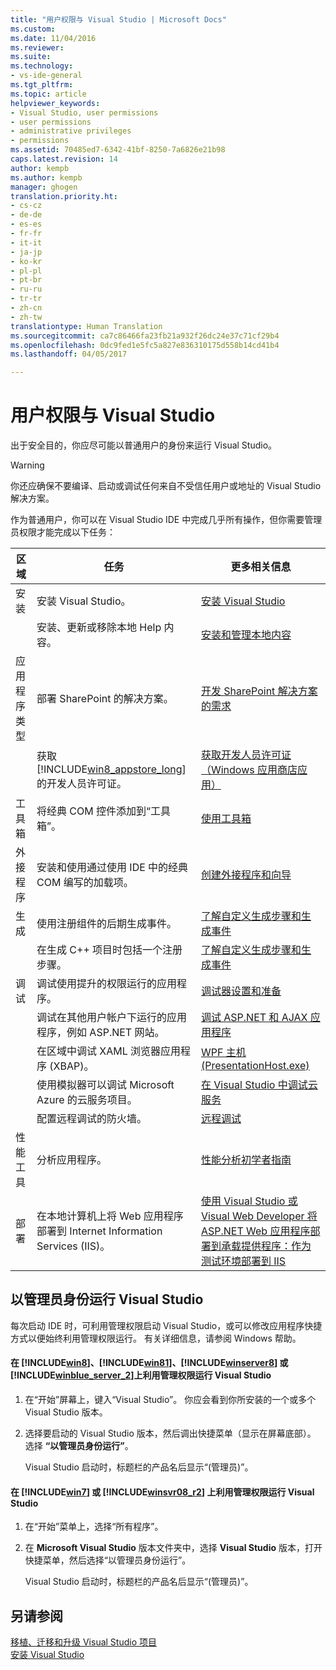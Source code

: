```yaml
---
title: "用户权限与 Visual Studio | Microsoft Docs"
ms.custom: 
ms.date: 11/04/2016
ms.reviewer: 
ms.suite: 
ms.technology:
- vs-ide-general
ms.tgt_pltfrm: 
ms.topic: article
helpviewer_keywords:
- Visual Studio, user permissions
- user permissions
- administrative privileges
- permissions
ms.assetid: 70485ed7-6342-41bf-8250-7a6826e21b98
caps.latest.revision: 14
author: kempb
ms.author: kempb
manager: ghogen
translation.priority.ht:
- cs-cz
- de-de
- es-es
- fr-fr
- it-it
- ja-jp
- ko-kr
- pl-pl
- pt-br
- ru-ru
- tr-tr
- zh-cn
- zh-tw
translationtype: Human Translation
ms.sourcegitcommit: ca7c86466fa23fb21a932f26dc24e37c71cf29b4
ms.openlocfilehash: 0dc9fed1e5fc5a827e836310175d558b14cd41b4
ms.lasthandoff: 04/05/2017

---
```

# <a name="user-permissions-and-visual-studio"></a>用户权限与 Visual Studio
出于安全目的，你应尽可能以普通用户的身份来运行 Visual Studio。  

> [!WARNING]
>  你还应确保不要编译、启动或调试任何来自不受信任用户或地址的 Visual Studio 解决方案。  

 作为普通用户，你可以在 Visual Studio IDE 中完成几乎所有操作，但你需要管理员权限才能完成以下任务：  

|区域|任务|更多相关信息|  
|----------|----------|--------------------------|  
|安装|安装 Visual Studio。|[安装 Visual Studio](../install/install-visual-studio.md)|  
||安装、更新或移除本地 Help 内容。|[安装和管理本地内容](../ide/install-and-manage-local-content.md)|  
|应用程序类型|部署 SharePoint 的解决方案。|[开发 SharePoint 解决方案的需求](/office-dev/office-dev/requirements-for-developing-sharepoint-solutions)|  
||获取 [!INCLUDE[win8_appstore_long](../debugger/includes/win8_appstore_long_md.md)]的开发人员许可证。|[获取开发人员许可证（Windows 应用商店应用）](http://go.microsoft.com/fwlink/?LinkID=241313)|  
|工具箱|将经典 COM 控件添加到“工具箱”。|[使用工具箱](../ide/using-the-toolbox.md)|  
|外接程序|安装和使用通过使用 IDE 中的经典 COM 编写的加载项。|[创建外接程序和向导](http://msdn.microsoft.com/Library/c5a47c21-6668-4de3-898d-afa969317e73)|  
|生成|使用注册组件的后期生成事件。|[了解自定义生成步骤和生成事件](/cpp/ide/understanding-custom-build-steps-and-build-events)|  
||在生成 C++ 项目时包括一个注册步骤。|[了解自定义生成步骤和生成事件](/cpp/ide/understanding-custom-build-steps-and-build-events)|  
|调试|调试使用提升的权限运行的应用程序。|[调试器设置和准备](../debugger/debugger-settings-and-preparation.md)|  
||调试在其他用户帐户下运行的应用程序，例如 ASP.NET 网站。|[调试 ASP.NET 和 AJAX 应用程序](../debugger/debugging-aspnet-and-ajax-applications.md)|  
||在区域中调试 XAML 浏览器应用程序 (XBAP)。|[WPF 主机 (PresentationHost.exe)](http://msdn.microsoft.com/Library/3215bfa1-722c-4ac8-a7c5-bdd02d30afbd)|  
||使用模拟器可以调试 Microsoft Azure 的云服务项目。|[在 Visual Studio 中调试云服务](http://go.microsoft.com/fwlink/?LinkId=266725)|  
||配置远程调试的防火墙。|[远程调试](../debugger/remote-debugging.md)|  
|性能工具|分析应用程序。|[性能分析初学者指南](../profiling/beginners-guide-to-performance-profiling.md)|  
|部署|在本地计算机上将 Web 应用程序部署到 Internet Information Services (IIS)。|[使用 Visual Studio 或 Visual Web Developer 将 ASP.NET Web 应用程序部署到承载提供程序：作为测试环境部署到 IIS](http://go.microsoft.com/fwlink/?LinkId=266478)|

## <a name="running-visual-studio-as-an-administrator"></a>以管理员身份运行 Visual Studio  
 每次启动 IDE 时，可利用管理权限启动 Visual Studio，或可以修改应用程序快捷方式以便始终利用管理权限运行。 有关详细信息，请参阅 Windows 帮助。  

#### <a name="to-run-visual-studio-with-administrative-permissions-on-includewin8debuggerincludeswin8mdmd-includewin81debuggerincludeswin81mdmd-includewinserver8debuggerincludeswinserver8mdmd-or-includewinblueserver2ideincludeswinblueserver2mdmd"></a>在 [!INCLUDE[win8](../debugger/includes/win8_md.md)]、[!INCLUDE[win81](../debugger/includes/win81_md.md)]、[!INCLUDE[winserver8](../debugger/includes/winserver8_md.md)] 或 [!INCLUDE[winblue_server_2](../ide/includes/winblue_server_2_md.md)]上利用管理权限运行 Visual Studio  

1.  在“开始”屏幕上，键入“Visual Studio”。 你应会看到你所安装的一个或多个 Visual Studio 版本。  

2.  选择要启动的 Visual Studio 版本，然后调出快捷菜单（显示在屏幕底部）。 选择 **“以管理员身份运行”**。  

     Visual Studio 启动时，标题栏的产品名后显示“(管理员)”。  

#### <a name="to-run-visual-studio-with-administrative-permissions-on-includewin7debuggerincludeswin7mdmd-or-includewinsvr08r2debuggerincludeswinsvr08r2mdmd"></a>在 [!INCLUDE[win7](../debugger/includes/win7_md.md)] 或 [!INCLUDE[winsvr08_r2](../debugger/includes/winsvr08_r2_md.md)] 上利用管理权限运行 Visual Studio  

1.  在“开始”菜单上，选择“所有程序”。  

2.  在 **Microsoft Visual Studio** 版本文件夹中，选择 **Visual Studio** 版本，打开快捷菜单，然后选择“以管理员身份运行”。  

     Visual Studio 启动时，标题栏的产品名后显示“(管理员)”。  

## <a name="see-also"></a>另请参阅  
 [移植、迁移和升级 Visual Studio 项目](../porting/port-migrate-and-upgrade-visual-studio-projects.md)   
 [安装 Visual Studio](../install/install-visual-studio.md)

